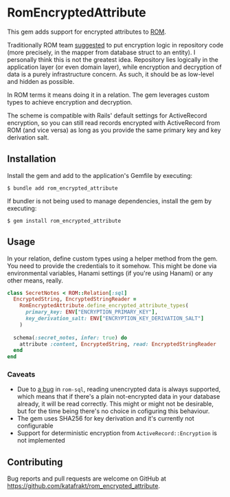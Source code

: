 # RomEncryptedAttribute

This gem adds support for encrypted attributes to [ROM](https://rom-rb.org/).

Traditionally ROM team [suggested](https://discourse.rom-rb.org/t/question-encryption-support-thoughts/387) to put encryption logic in repository code (more precisely, in the mapper from database struct to an entity). I personally think this is not the greatest idea. Repository lies logically in the application layer (or even domain layer), while encryption and decryption of data is a purely infrastructure concern. As such, it should be as low-level and hidden as possible.

In ROM terms it means doing it in a relation. The gem leverages custom types to achieve encryption and decryption.

The scheme is compatible with Rails' default settings for ActiveRecord encryption, so you can still read records encrypted with ActiveRecord from ROM (and vice versa) as long as you provide the same primary key and key derivation salt.

## Installation

Install the gem and add to the application's Gemfile by executing:

    $ bundle add rom_encrypted_attribute

If bundler is not being used to manage dependencies, install the gem by executing:

    $ gem install rom_encrypted_attribute

## Usage

In your relation, define custom types using a helper method from the gem. You need to provide the credentials to it somehow. This might be done via environmental variables, Hanami settings (if you're using Hanami) or any other means, really.

```ruby
class SecretNotes < ROM::Relation[:sql]
  EncryptedString, EncryptedStringReader =
    RomEncryptedAttribute.define_encrypted_attribute_types(
      primary_key: ENV["ENCRYPTION_PRIMARY_KEY"],
      key_derivation_salt: ENV["ENCRYPTION_KEY_DERIVATION_SALT"]
    )
    
  schema(:secret_notes, infer: true) do
    attribute :content, EncryptedString, read: EncryptedStringReader
  end
end
```

### Caveats

* Due to [a bug](https://github.com/rom-rb/rom-sql/issues/423) in `rom-sql`, reading unencrypted data is always supported, which means that if there's a plain not-encrypted data in your database already, it will be read correctly. This might or might not be desirable, but for the time being there's no choice in cofiguring this behaviour.
* The gem uses SHA256 for key derivation and it's currently not configurable
* Support for deterministic encryption from `ActiveRecord::Encryption` is not implemented

## Contributing

Bug reports and pull requests are welcome on GitHub at https://github.com/katafrakt/rom_encrypted_attribute.

